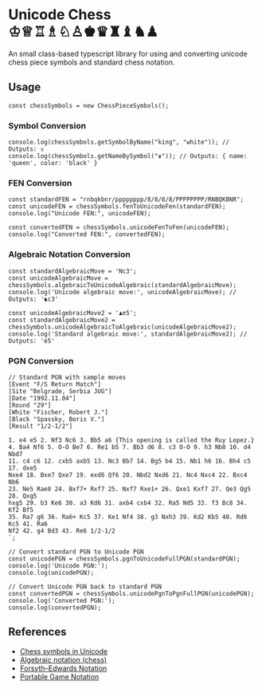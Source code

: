 # Unicode Chess ♔♕♖♗♘♙♚♛♜♝♞♟

An small class-based typescript library for using and converting unicode chess piece symbols and standard chess notation.

## Usage

```
const chessSymbols = new ChessPieceSymbols();
```

### Symbol Conversion

```
console.log(chessSymbols.getSymbolByName("king", "white")); // Outputs: ♔
console.log(chessSymbols.getNameBySymbol("♛")); // Outputs: { name: 'queen', color: 'black' }
```

### FEN Conversion

```
const standardFEN = "rnbqkbnr/pppppppp/8/8/8/8/PPPPPPPP/RNBQKBNR";
const unicodeFEN = chessSymbols.fenToUnicodeFen(standardFEN);
console.log("Unicode FEN:", unicodeFEN);

const convertedFEN = chessSymbols.unicodeFenToFen(unicodeFEN);
console.log("Converted FEN:", convertedFEN);
```

### Algebraic Notation Conversion

```
const standardAlgebraicMove = 'Nc3';
const unicodeAlgebraicMove = chessSymbols.algebraicToUnicodeAlgebraic(standardAlgebraicMove);
console.log('Unicode algebraic move:', unicodeAlgebraicMove); // Outputs: '♞c3'

const unicodeAlgebraicMove2 = '♟e5';
const standardAlgebraicMove2 = chessSymbols.unicodeAlgebraicToAlgebraic(unicodeAlgebraicMove2);
console.log('Standard algebraic move:', standardAlgebraicMove2); // Outputs: 'e5'
```

### PGN Conversion

```
// Standard PGN with sample moves
[Event "F/S Return Match"]
[Site "Belgrade, Serbia JUG"]
[Date "1992.11.04"]
[Round "29"]
[White "Fischer, Robert J."]
[Black "Spassky, Boris V."]
[Result "1/2-1/2"]

1. e4 e5 2. Nf3 Nc6 3. Bb5 a6 {This opening is called the Ruy Lopez.}
4. Ba4 Nf6 5. O-O Be7 6. Re1 b5 7. Bb3 d6 8. c3 O-O 9. h3 Nb8 10. d4 Nbd7
11. c4 c6 12. cxb5 axb5 13. Nc3 Bb7 14. Bg5 b4 15. Nb1 h6 16. Bh4 c5 17. dxe5
Nxe4 18. Bxe7 Qxe7 19. exd6 Qf6 20. Nbd2 Nxd6 21. Nc4 Nxc4 22. Bxc4 Nb6
23. Ne5 Rae8 24. Bxf7+ Rxf7 25. Nxf7 Rxe1+ 26. Qxe1 Kxf7 27. Qe3 Qg5 28. Qxg5
hxg5 29. b3 Ke6 30. a3 Kd6 31. axb4 cxb4 32. Ra5 Nd5 33. f3 Bc8 34. Kf2 Bf5
35. Ra7 g6 36. Ra6+ Kc5 37. Ke1 Nf4 38. g3 Nxh3 39. Kd2 Kb5 40. Rd6 Kc5 41. Ra6
Nf2 42. g4 Bd3 43. Re6 1/2-1/2
`;

// Convert standard PGN to Unicode PGN
const unicodePGN = chessSymbols.pgnToUnicodeFullPGN(standardPGN);
console.log('Unicode PGN:');
console.log(unicodePGN);

// Convert Unicode PGN back to standard PGN
const convertedPGN = chessSymbols.unicodePgnToPgnFullPGN(unicodePGN);
console.log('Converted PGN:');
console.log(convertedPGN);
```

## References

- [Chess symbols in Unicode](https://en.wikipedia.org/wiki/Chess_symbols_in_Unicode)
- [Algebraic notation (chess)](<https://en.wikipedia.org/wiki/Algebraic_notation_(chess)>)
- [Forsyth–Edwards Notation](https://en.wikipedia.org/wiki/Forsyth–Edwards_Notation)
- [Portable Game Notation](https://en.wikipedia.org/wiki/Portable_Game_Notation)

<!-- ## Related Chess Projects
- Reactive Chess
- ASCII Chess
- Chess socket
- Chess.js -->
